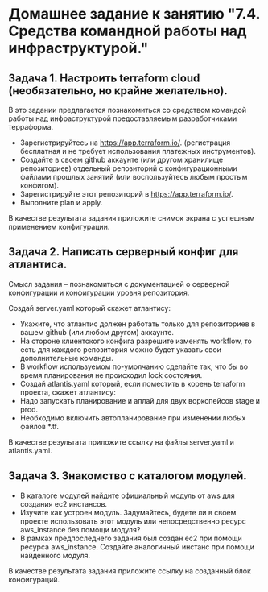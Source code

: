 # Домашнее задание к занятию "7.4. Средства командной работы над инфраструктурой."

## Задача 1. Настроить terraform cloud (необязательно, но крайне желательно).
В это задании предлагается познакомиться со средством командой работы над инфраструктурой предоставляемым разработчиками терраформа.  

* Зарегистрируйтесь на https://app.terraform.io/. (регистрация бесплатная и не требует использования платежных инструментов).
* Создайте в своем github аккаунте (или другом хранилище репозиториев) отдельный репозиторий с конфигурационными файлами прошлых занятий (или воспользуйтесь любым простым конфигом).  
* Зарегистрируйте этот репозиторий в https://app.terraform.io/.
* Выполните plan и apply.


В качестве результата задания приложите снимок экрана с успешным применением конфигурации.

## Задача 2. Написать серверный конфиг для атлантиса.
Смысл задания – познакомиться с документацией о серверной конфигурации и конфигурации уровня репозитория.  

Создай server.yaml который скажет атлантису:  

* Укажите, что атлантис должен работать только для репозиториев в вашем github (или любом другом) аккаунте.  
* На стороне клиентского конфига разрешите изменять workflow, то есть для каждого репозитория можно будет указать свои дополнительные команды.  
* В workflow используемом по-умолчанию сделайте так, что бы во время планирования не происходил lock состояния.  
* Создай atlantis.yaml который, если поместить в корень terraform проекта, скажет атлантису:  
* Надо запускать планирование и аплай для двух воркспейсов stage и prod.
* Необходимо включить автопланирование при изменении любых файлов *.tf.  


В качестве результата приложите ссылку на файлы server.yaml и atlantis.yaml.  

## Задача 3. Знакомство с каталогом модулей.
* В каталоге модулей найдите официальный модуль от aws для создания ec2 инстансов.
* Изучите как устроен модуль. Задумайтесь, будете ли в своем проекте использовать этот модуль или непосредственно ресурс aws_instance без помощи модуля?
* В рамках предпоследнего задания был создан ec2 при помощи ресурса aws_instance. Создайте аналогичный инстанс при помощи найденного модуля.

В качестве результата задания приложите ссылку на созданный блок конфигураций.

